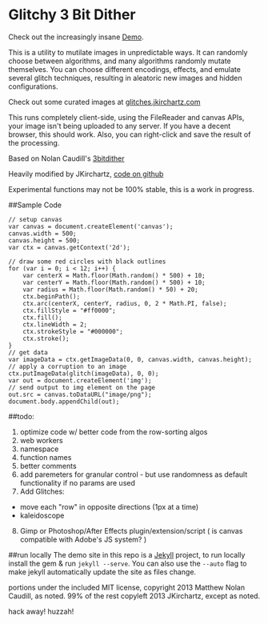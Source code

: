 Glitchy 3 Bit Dither
==============

Check out the increasingly insane <a href="http://jkirchartz.com/Glitchy3bitdither" title="Demo">Demo</a>.

<p>This is a utility to mutilate images in unpredictable ways. It can randomly choose between algorithms, and many algorithms randomly mutate themselves.
    You can choose different encodings, effects, and emulate several glitch techniques, resulting in aleatoric new images and hidden configurations.</p>
</p>
<p>Check out some curated images at <a href="http://glitches.jkirchartz.com/">glitches.jkirchartz.com</a></p>
<p>This runs completely client-side, using the FileReader and canvas APIs, your image isn't being uploaded to any server. If you have a decent browser, this should work. Also, you can right-click and save the result of the processing.</p>
<p>Based on Nolan Caudill's <a href="https://github.com/mncaudill/3bitdither">3bitdither</a></p>
<p>Heavily modified by JKirchartz, <a href="https://github.com/jkirchartz/Glitchy3bitdither">code on github</a></p>
<p>Experimental functions may not be 100% stable, this is a work in progress.</p>

##Sample Code

    // setup canvas
    var canvas = document.createElement('canvas');
    canvas.width = 500;
    canvas.height = 500;
    var ctx = canvas.getContext('2d');

    // draw some red circles with black outlines
    for (var i = 0; i < 12; i++) {
        var centerX = Math.floor(Math.random() * 500) + 10;
        var centerY = Math.floor(Math.random() * 500) + 10;
        var radius = Math.floor(Math.random() * 50) + 20;
        ctx.beginPath();
        ctx.arc(centerX, centerY, radius, 0, 2 * Math.PI, false);
        ctx.fillStyle = "#ff0000";
        ctx.fill();
        ctx.lineWidth = 2;
        ctx.strokeStyle = "#000000";
        ctx.stroke();
    }
    // get data
    var imageData = ctx.getImageData(0, 0, canvas.width, canvas.height);
    // apply a corruption to an image
    ctx.putImageData(glitch(imageData), 0, 0);
    var out = document.createElement('img');
    // send output to img element on the page
    out.src = canvas.toDataURL("image/png");
    document.body.appendChild(out);


##todo:
1. optimize code w/ better code from the row-sorting algos
2. web workers
3. namespace
4. function names
5. better comments
6. add paremeters for granular control - but use randomness as default functionality if no params are used
7. Add Glitches:
  * move each "row" in opposite directions (1px at a time)
  * kaleidoscope
8. Gimp or Photoshop/After Effects plugin/extension/script ( is canvas compatible with Adobe's JS system? )


##run locally
The demo site in this repo is a [Jekyll](http://jekyllrb.com) project, to run locally install the gem &amp; run `jekyll --serve`.
You can also use the `--auto` flag to make jekyll automatically update the site as files change.

portions under the included MIT license, copyright 2013 Matthew Nolan Caudill, as noted.
99% of the rest copyleft 2013 JKirchartz, except as noted.

hack away! huzzah!


